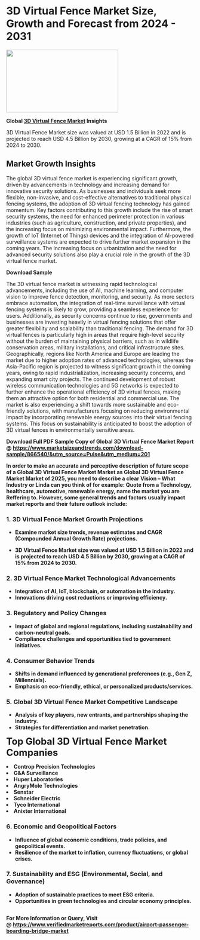 <H1>3D Virtual Fence Market Size, Growth and Forecast from 2024 - 2031</H1><img class="aligncenter size-medium wp-image-584254" src="https://thirdeyenews.in/wp-content/uploads/2024/09/Global-Market-Research-300x168.jpeg" alt="" width="300" height="168" /><p><strong>Global&nbsp;<a href="https://www.marketsizeandtrends.com/download-sample/866540/&amp;utm_source=Pulse&amp;utm_medium=201">3D Virtual Fence Market</a> Insights</strong></p><p>3D Virtual Fence Market size was valued at USD 1.5 Billion in 2022 and is projected to reach USD 4.5 Billion by 2030, growing at a CAGR of 15% from 2024 to 2030.</p><p><h2>Market Growth Insights</h2> <p>The global 3D virtual fence market is experiencing significant growth, driven by advancements in technology and increasing demand for innovative security solutions. As businesses and individuals seek more flexible, non-invasive, and cost-effective alternatives to traditional physical fencing systems, the adoption of 3D virtual fencing technology has gained momentum. Key factors contributing to this growth include the rise of smart security systems, the need for enhanced perimeter protection in various industries (such as agriculture, construction, and private properties), and the increasing focus on minimizing environmental impact. Furthermore, the growth of IoT (Internet of Things) devices and the integration of AI-powered surveillance systems are expected to drive further market expansion in the coming years. The increasing focus on urbanization and the need for advanced security solutions also play a crucial role in the growth of the 3D virtual fence market.</p> <p><strong>Download Sample</strong></p> <p>The 3D virtual fence market is witnessing rapid technological advancements, including the use of AI, machine learning, and computer vision to improve fence detection, monitoring, and security. As more sectors embrace automation, the integration of real-time surveillance with virtual fencing systems is likely to grow, providing a seamless experience for users. Additionally, as security concerns continue to rise, governments and businesses are investing heavily in virtual fencing solutions that offer greater flexibility and scalability than traditional fencing. The demand for 3D virtual fences is particularly high in areas that require high-level security without the burden of maintaining physical barriers, such as in wildlife conservation areas, military installations, and critical infrastructure sites. Geographically, regions like North America and Europe are leading the market due to higher adoption rates of advanced technologies, whereas the Asia-Pacific region is projected to witness significant growth in the coming years, owing to rapid industrialization, increasing security concerns, and expanding smart city projects. The continued development of robust wireless communication technologies and 5G networks is expected to further enhance the operational efficiency of 3D virtual fences, making them an attractive option for both residential and commercial use. The market is also experiencing a shift towards more sustainable and eco-friendly solutions, with manufacturers focusing on reducing environmental impact by incorporating renewable energy sources into their virtual fencing systems. This focus on sustainability is anticipated to boost the adoption of 3D virtual fences in environmentally sensitive areas. <p><strong></p><p><span class=""><strong>Download Full PDF Sample Copy of Global 3D Virtual Fence Market Report</strong> @ <a href="https://www.marketsizeandtrends.com/download-sample/866540/&amp;utm_source=Pulse&amp;utm_medium=201" target="_blank">https://www.marketsizeandtrends.com/download-sample/866540/&amp;utm_source=Pulse&amp;utm_medium=201</a></span></p><p>In order to make an accurate and perceptive description of future scope of a Global&nbsp;3D Virtual Fence Market Market as Global&nbsp;3D Virtual Fence Market Market of 2025, you need to describe a clear Vision &ndash; What Industry or Linda can you think of for example: Quote from a Technology, healthcare, automotive, renewable energy, name the market you are Reffering to. However, some general trends and factors usually impact market reports and their future outlook include:</p><h3>1.&nbsp;<strong>3D Virtual Fence Market Growth Projections</strong></h3><ul><li>Examine market size trends, revenue estimates and CAGR (Compounded Annual Growth Rate) projections.</li><li><p>3D Virtual Fence Market size was valued at USD 1.5 Billion in 2022 and is projected to reach USD 4.5 Billion by 2030, growing at a CAGR of 15% from 2024 to 2030.</p></li></ul><h3>2.&nbsp;<strong>3D Virtual Fence Market Technological Advancements</strong></h3><ul><li>Integration of AI, IoT, blockchain, or automation in the industry.</li><li>Innovations driving cost reductions or improving efficiency.</li></ul><h3>3.&nbsp;<strong>Regulatory and Policy Changes</strong></h3><ul><li>Impact of global and regional regulations, including sustainability and carbon-neutral goals.</li><li>Compliance challenges and opportunities tied to government initiatives.</li></ul><h3>4.&nbsp;<strong>Consumer Behavior Trends</strong></h3><ul><li>Shifts in demand influenced by generational preferences (e.g., Gen Z, Millennials).</li><li>Emphasis on eco-friendly, ethical, or personalized products/services.</li></ul><h3>5.&nbsp;<strong>Global 3D Virtual Fence Market Competitive Landscape</strong></h3><ul><li>Analysis of key players, new entrants, and partnerships shaping the industry.</li><li>Strategies for differentiation and market penetration.</li></ul><p data-pm-slice="1 1 []"><span style="color: inherit; font-family: inherit; font-size: 25px;">Top Global 3D Virtual Fence Market Companies</span></p><div class="" data-test-id=""><p><li>Controp Precision Technologies</li><li> G&A Surveillance</li><li> Huper Laboratories</li><li> AngryMole Technologies</li><li> Senstar</li><li> Schneider Electric</li><li> Tyco International</li><li> Anixter International</li></p></div><h3>6.&nbsp;<strong>Economic and Geopolitical Factors</strong></h3><ul><li>Influence of global economic conditions, trade policies, and geopolitical events.</li><li>Resilience of the market to inflation, currency fluctuations, or global crises.</li></ul><h3>7.&nbsp;<strong>Sustainability and ESG (Environmental, Social, and Governance)</strong></h3><ul><li>Adoption of sustainable practices to meet ESG criteria.</li><li>Opportunities in green technologies and circular economy principles.</li></ul><h2><strong style="font-size: 14px;">For More Information or Query, Visit @&nbsp;</strong><a style="background-color: #ffffff; font-size: 14px;" href="https://www.marketsizeandtrends.com/report/3d-virtual-fence-market/" target="_blank">https://www.verifiedmarketreports.com/product/airport-passenger-boarding-bridge-market</a></h2>

